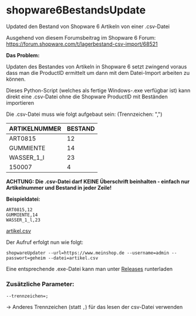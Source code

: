 # shopware6BestandsUpdate

Updated den Bestand von Shopware 6 Artikeln von einer .csv-Datei

Ausgehend von diesem Forumsbeitrag im Shopware 6 Forum: https://forum.shopware.com/t/lagerbestand-csv-import/68521

**Das Problem:**

Updaten des Bestandes von Artikeln in Shopware 6 setzt zwingend voraus dass man die ProductID ermittelt um dann mit dem Datei-Import arbeiten zu können.

Dieses Python-Script (welches als fertige Windows-.exe verfügbar ist) kann direkt eine .csv-Datei ohne die Shopware ProductID mit Beständen importieren

Die .csv-Datei muss wie folgt aufgebaut sein:
(Trennzeichen: ",")

| ARTIKELNUMMER | BESTAND |
|---------------|---------|
| ART0815       | 12      |
| GUMMIENTE     | 14      |
| WASSER_1_l    | 23      |
| 150007        | 4       |

**ACHTUNG: Die .csv-Datei darf KEINE Überschrift beinhalten - einfach nur Artikelnummer und Bestand in jeder Zeile!**

**Beispieldatei:**
```
ART0815,12
GUMMIENTE,14
WASSER_1_l,23
```
[artikel.csv](artikel.csv)

Der Aufruf erfolgt nun wie folgt:
```
shopwareUpdater --url=https://www.meinshop.de --username=admin --passwort=geheim --datei=artikel.csv
```

Eine entsprechende .exe-Datei kann man unter [Releases](https://github.com/ThomasChr/shopware6BestandsUpdate/releases) runterladen

### Zusätzliche Parameter:
```
--trennzeichen=;
```
-> Anderes Trennzeichen (statt `,`) für das lesen der csv-Datei verwenden
